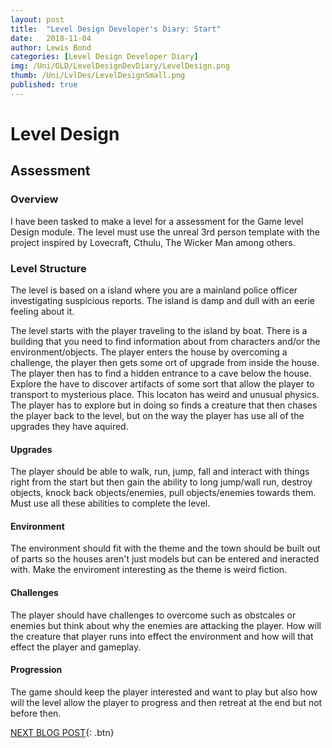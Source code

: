 ```yaml
---
layout: post
title:  "Level Design Developer's Diary: Start"
date:   2018-11-04
author: Lewis Bond
categories: [Level Design Developer Diary]
img: /Uni/GLD/LevelDesignDevDiary/LevelDesign.png
thumb: /Uni/LvlDes/LevelDesignSmall.png
published: true
---
```


<!--more-->

# Level Design

## Assessment

### Overview
I have been tasked to make a level for a assessment for the Game level Design module. The level must use the unreal 3rd person template with the project inspired by Lovecraft, Cthulu, The Wicker Man among others.

### Level Structure
The level is based on a island where you are a mainland police officer investigating suspicious reports. The island is damp and dull with an eerie feeling about it.

The level starts with the player traveling to the island by boat. There is a building that you need to find information about from characters and/or the environment/objects. The player enters the house by overcoming a challenge, the player then gets some ort of upgrade from inside the house. The player then has to find a hidden entrance to a cave below the house. Explore the have to discover artifacts of some sort that allow the player to transport to mysterious place. This locaton has weird and unusual physics. The player has to explore but in doing so finds a creature that then chases the player back to the level, but on the way the player has use all of the upgrades they have aquired.

#### Upgrades
The player should be able to walk, run, jump, fall and interact with things right from the start but then gain the ability to long jump/wall run, destroy objects, knock back objects/enemies, pull objects/enemies towards them. Must use all these abilities to complete the level.

#### Environment
The environment should fit with the theme and the town should be built out of parts so the houses aren't just models but can be entered and ineracted with. Make the enviroment interesting as the theme is weird fiction.

#### Challenges
The player should have challenges to overcome such as obstcales or enemies but think about why the enemies are attacking the player. How will the creature that player runs into effect the environment and how will that effect the player and gameplay.

#### Progression
The game should keep the player interested and want to play but also how will the level allow the player to progress and then retreat at the end but not before then.

[NEXT BLOG POST](https://lbondi7.github.io/developer%20diary/level%20design%20developer%20diary/LevDes-dev-diary-2){: .btn}
